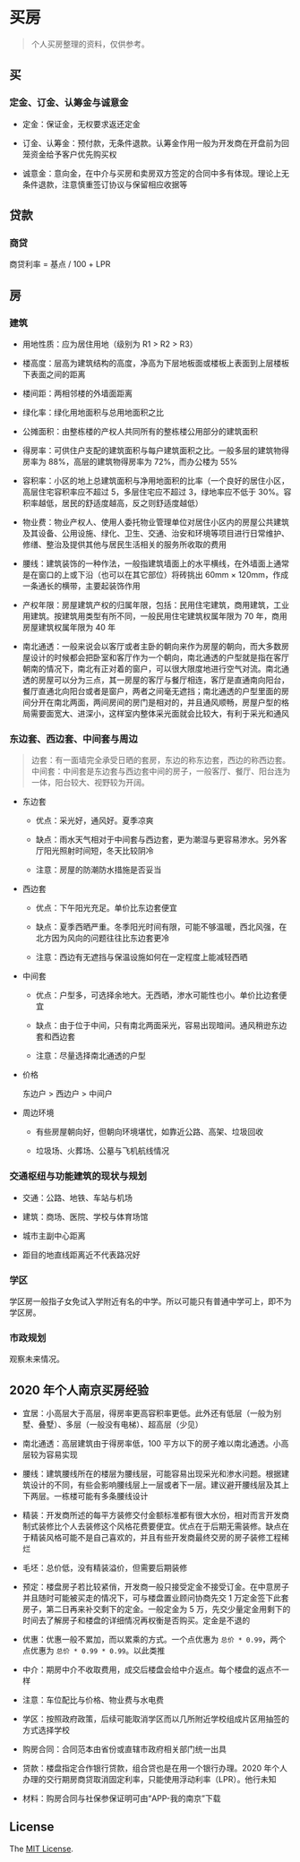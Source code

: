 # 买房

> 个人买房整理的资料，仅供参考。

## 买

### 定金、订金、认筹金与诚意金

- 定金：保证金，无权要求返还定金

- 订金、认筹金：预付款，无条件退款。认筹金作用一般为开发商在开盘前为回笼资金给予客户优先购买权

- 诚意金：意向金，在中介与买房和卖房双方签定的合同中多有体现。理论上无条件退款，注意慎重签订协议与保留相应收据等

## 贷款

### 商贷

商贷利率 = 基点 / 100 + LPR

## 房

### 建筑

- 用地性质：应为居住用地（级别为 R1 > R2 > R3）

- 楼高度：层高为建筑结构的高度，净高为下层地板面或楼板上表面到上层楼板下表面之间的距离

- 楼间距：两相邻楼的外墙面距离

- 绿化率：绿化用地面积与总用地面积之比

- 公摊面积：由整栋楼的产权人共同所有的整栋楼公用部分的建筑面积

- 得房率：可供住户支配的建筑面积与每户建筑面积之比。一般多层的建筑物得房率为 88%，高层的建筑物得房率为 72%，而办公楼为 55%

- 容积率：小区的地上总建筑面积与净用地面积的比率（一个良好的居住小区，高层住宅容积率应不超过 5，多层住宅应不超过 3，绿地率应不低于 30%。容积率越低，居民的舒适度越高，反之则舒适度越低）

- 物业费：物业产权人、使用人委托物业管理单位对居住小区内的房屋公共建筑及其设备、公用设施、绿化、卫生、交通、治安和环境等项目进行日常维护、修缮、整治及提供其他与居民生活相关的服务所收取的费用

- 腰线：建筑装饰的一种作法，一般指建筑墙面上的水平横线，在外墙面上通常是在窗口的上或下沿（也可以在其它部位）将砖挑出 60mm × 120mm，作成一条通长的横带，主要起装饰作用

- 产权年限：房屋建筑产权的归属年限，包括：民用住宅建筑，商用建筑，工业用建筑。按建筑用类型有所不同，一般民用住宅建筑权属年限为 70 年，商用房屋建筑权属年限为 40 年

- 南北通透：一般来说会以客厅或者主卧的朝向来作为房屋的朝向，而大多数房屋设计的时候都会把卧室和客厅作为一个朝向，南北通透的户型就是指在客厅朝南的情况下，南北有正对着的窗户，可以很大限度地进行空气对流。南北通透的房屋可以分为三点，其一房屋的客厅与餐厅相连，客厅是直通南向阳台，餐厅直通北向阳台或者是窗户，两者之间毫无遮挡；南北通透的户型里面的房间分开在南北两面，两间房间的房门是相对的，并且通风顺畅，房屋户型的格局需要面宽大、进深小，这样室内整体采光面就会比较大，有利于采光和通风

### 东边套、西边套、中间套与周边

> 边套：有一面墙完全承受日晒的套房，东边的称东边套，西边的称西边套。中间套：中间套是东边套与西边套中间的房子，一般客厅、餐厅、阳台连为一体，阳台较大、视野较为开阔。

- 东边套

  - 优点：采光好，通风好。夏季凉爽

  - 缺点：雨水天气相对于中间套与西边套，更为潮湿与更容易渗水。另外客厅阳光照射时间短，冬天比较阴冷

  - 注意：房屋的防潮防水措施是否妥当

- 西边套

  - 优点：下午阳光充足。单价比东边套便宜

  - 缺点：夏季西晒严重。冬季阳光时间有限，可能不够温暖，西北风强，在北方因为风向的问题往往比东边套更冷

  - 注意：西边有无遮挡与保温设施如何在一定程度上能减轻西晒

- 中间套

  - 优点：户型多，可选择余地大。无西晒，渗水可能性也小。单价比边套便宜

  - 缺点：由于位于中间，只有南北两面采光，容易出现暗间。通风稍逊东边套和西边套

  - 注意：尽量选择南北通透的户型

- 价格

  东边户 > 西边户 > 中间户

- 周边环境

  - 有些房屋朝向好，但朝向环境堪忧，如靠近公路、高架、垃圾回收

  - 垃圾场、火葬场、公墓与飞机航线情况

### 交通枢纽与功能建筑的现状与规划

- 交通：公路、地铁、车站与机场

- 建筑：商场、医院、学校与体育场馆

- 城市主副中心距离

- 距目的地直线距离近不代表路况好

### 学区

学区房一般指子女免试入学附近有名的中学。所以可能只有普通中学可上，即不为学区房。

### 市政规划

观察未来情况。

## 2020 年个人南京买房经验

- 宜居：小高层大于高层，得房率更高容积率更低。此外还有低层（一般为别墅、叠墅）、多层（一般没有电梯）、超高层（少见）

- 南北通透：高层建筑由于得房率低，100 平方以下的房子难以南北通透。小高层较为容易实现

- 腰线：建筑腰线所在的楼层为腰线层，可能容易出现采光和渗水问题。根据建筑设计的不同，有些会影响腰线层上一层或者下一层。建议避开腰线层及其上下两层。一栋楼可能有多条腰线设计

- 精装：开发商所述的每平方装修交付金额标准都有很大水份，相对而言开发商制式装修比个人去装修这个风格花费要便宜。优点在于后期无需装修。缺点在于精装风格可能不是自己喜欢的，并且有些开发商最终交房的房子装修工程稀烂

- 毛坯：总价低，没有精装溢价，但需要后期装修

- 预定：楼盘房子若比较紧俏，开发商一般只接受定金不接受订金。在中意房子并且随时可能被买走的情况下，可与楼盘置业顾问协商先交 1 万定金签下此套房子，第二日再来补交剩下的定金。一般定金为 5 万，先交少量定金用剩下的时间去了解房子和楼盘的详细情况再权衡是否购买。定金是不退的

- 优惠：优惠一般不累加，而以累乘的方式。一个点优惠为 `总价 * 0.99`，两个点优惠为 `总价 * 0.99 * 0.99`。以此类推

- 中介：期房中介不收取费用，成交后楼盘会给中介返点。每个楼盘的返点不一样

- 注意：车位配比与价格、物业费与水电费

- 学区：按照政府政策，后续可能取消学区而以几所附近学校组成片区用抽签的方式选择学校

- 购房合同：合同范本由省份或直辖市政府相关部门统一出具

- 贷款：楼盘指定合作银行贷款，组合贷也是在用一个银行办理。2020 年个人办理的交行期房商贷取消固定利率，只能使用浮动利率（LPR）。他行未知

- 材料：购房合同与社保参保证明可由“APP-我的南京”下载

## License

The [MIT License].

[mit license]: ./LICENSE
